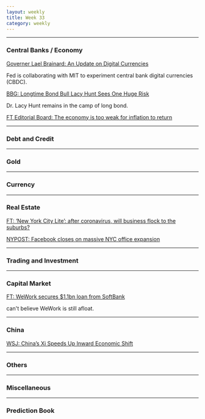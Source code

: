 ```yaml
---
layout: weekly
title: Week 33
category: weekly
---
```


---
### Central Banks / Economy

[Governer Lael Brainard: An Update on Digital Currencies](
https://www.federalreserve.gov/newsevents/speech/brainard20200813a.htm)

Fed is collaborating with MIT to experiment central bank digital currencies (CBDC).

[BBG: Longtime Bond Bull Lacy Hunt Sees One Huge Risk](
https://www.bloomberg.com/opinion/articles/2020-08-14/longtime-bond-bull-lacy-hunt-sees-one-huge-risk)

Dr. Lacy Hunt remains in the camp of long bond.

[FT Editorial Board: The economy is too weak for inflation to return](
https://www.ft.com/content/ae8d8907-a388-4196-9863-190bbf34f181)


---
### Debt and Credit

---
### Gold

---
### Currency

---
### Real Estate

[FT: ‘New York City Lite’: after coronavirus, will business flock to the suburbs?](
https://www.ft.com/content/87bf5383-dbcb-48d6-928f-18371c55425b)

[NYPOST: Facebook closes on massive NYC office expansion](
https://nypost.com/2020/08/03/facebook-closes-on-massive-nyc-office-expansion/)

---
### Trading and Investment

---
### Capital Market

[FT: WeWork secures $1.1bn loan from SoftBank](
https://www.ft.com/content/3f475bc8-f822-4a9f-9b1f-08c9dc1acf9f)

can't believe WeWork is still afloat.

---
### China

[WSJ: China’s Xi Speeds Up Inward Economic Shift](
https://www.wsj.com/articles/chinas-xi-speeds-up-inward-economic-shift-11597224602)

---
### Others

---
### Miscellaneous

---
### Prediction Book
